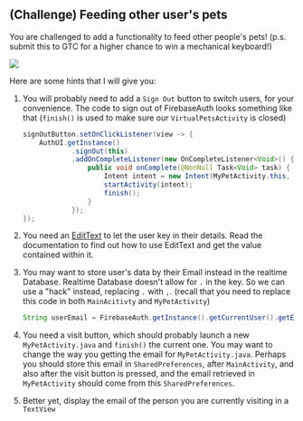## (Challenge) Feeding other user's pets

You are challenged to add a functionality to feed other people's pets! (p.s. submit this to GTC for a higher chance to win a mechanical keyboard!)

![](/imgs/gtc/android/feed_others.png)

Here are some hints that I will give you:

1. You will probably need to add a `Sign Out` button to switch users, for your convenience. The code to sign out of FirebaseAuth looks something like that (`finish()` is used to make sure our `VirtualPetsActivity` is closed)

   ```java
   signOutButton.setOnClickListener(view -> {
       AuthUI.getInstance()
               .signOut(this)
               .addOnCompleteListener(new OnCompleteListener<Void>() {
                   public void onComplete(@NonNull Task<Void> task) {
                       Intent intent = new Intent(MyPetActivity.this, MainActivity.class);
                       startActivity(intent);
                       finish();
                   }
               });
   });
   ```

2. You need an [EditText](https://developer.android.com/reference/android/widget/EditText) to let the user key in their details. Read the documentation to find out how to use EditText and get the value contained within it.
3. You may want to store user's data by their Email instead in the realtime Database. Realtime Database doesn't allow for `.` in the key. So we can use a "hack" instead, replacing `.` with `,`. (recall that you need to replace this code in both `MainAcitivty` and `MyPetActivity`)

   ```java
   String userEmail = FirebaseAuth.getInstance().getCurrentUser().getEmail().replace(".", ",");
   ```

4. You need a visit button, which should probably launch a new `MyPetActivity.java` and `finish()` the current one. You may want to change the way you getting the email for `MyPetActivity.java`. Perhaps you should store this email in `SharedPreferences`, after `MainActivity`, and also after the visit button is pressed, and the email retrieved in `MyPetActivity` should come from this `SharedPreferences`.
5. Better yet, display the email of the person you are currently visiting in a `TextView`
